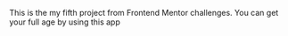 This is the my fifth project from Frontend Mentor challenges. You can get your full age by using this app

